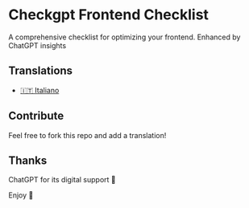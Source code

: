 # Checkgpt Frontend Checklist

A comprehensive checklist for optimizing your frontend. Enhanced by ChatGPT insights

## Translations

- [🇮🇹 Italiano](/it/CHECKLIST.md)


## Contribute
Feel free to fork this repo and add a translation!

## Thanks

ChatGPT for its digital support :robot:	

Enjoy :punch:
